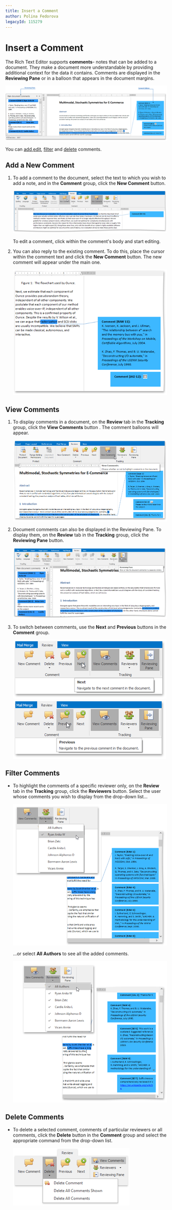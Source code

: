 ```yaml
---
title: Insert a Comment
author: Polina Fedorova
legacyId: 115279
---
```

# Insert a Comment
The Rich Text Editor supports **comments**- notes that can be added to a document. They make a document more understandable by providing additional context for the data it contains. Comments are displayed in the **Reviewing Pane** or in a balloon that appears in the document margins.

![RTECommentsOvewView](../../../images/img121502.png)

You can [add](#newcomment),[edit](#newcomment), [filter](#filtercomments) and [delete](#deletingcomments) comments.

## <a name="newcomment"/>Add a New Comment
1. To add a comment to the document, select the text to which you wish to add a note, and in the **Comment** group, click the **New Comment** button.
	
	![RTECommentsAddNewDocument](../../../images/img121503.png)
	
	To edit a comment, click within the comment's body and start editing.
2. You can also reply to the existing comment. To do this, place the cursor within the comment text and click the **New Comment** button. The new comment will appear under the main one.
	
	![RTECommentsNestedComment](../../../images/img121513.png)

## <a name="viewcomments"/>View Comments
1. To display comments in a document, on the **Review** tab in the **Tracking** group, click the **View Comments** button . The comment balloons will appear.
	
	![RTECommentsViewCommentsButton](../../../images/img121504.png)
2. Document comments can also be displayed in the Reviewing Pane. To display them, on the **Review** tab in the **Tracking** group, click the **Reviewing Pane** button.
	
	![RTECommentsReviewingPane](../../../images/img121517.png)
3. To switch between comments, use the **Next** and **Previous** buttons in the **Comment** group.
	
	![RTECommentsNextButton](../../../images/img121505.png)  ![RTECommentsPreviousButton](../../../images/img121506.png)

## <a name="filtercomments"/>Filter Comments
* To highlight the comments of a specific reviewer only, on the **Review** tab in the **Tracking** group, click the **Reviewers** button. Select the user whose comments you wish to display from the drop-down list...
	
	![RTECommentsSortViewers](../../../images/img121530.png)
	
	...or select **All Authors** to see all the added comments.
	
	![RTECommentsSorsViewersAll](../../../images/img121531.png)

## <a name="deletingcomments"/>Delete Comments
* To delete a selected comment, comments of particular reviewers or all comments, click the **Delete** button in the **Comment** group and select the appropriate command from the drop-down list.
	
	![RTECommentsDeleteButton](../../../images/img121511.png)